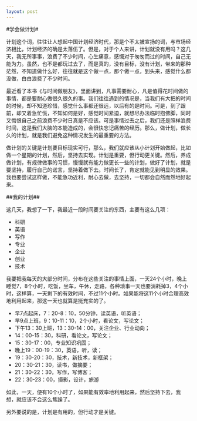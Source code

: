 ```yaml
---
layout: post
---
```

#学会做计划#

计划这个词，往往让人想起中国计划经济时代，那是个不太被宣扬的词，与市场经济相比，计划经济的确是太落伍了。但是，对于个人来讲，计划就没有用吗？这几天，我无所事事，浪费了不少时间，心生痛意，感慨对于匆匆而过的时间，自己无能为力。虽然，也不是都玩过去了，而是真的，没有目标，没有计划，带来的那种茫然，不知道做什么好，往往就是这个做一点，那个做一点，到头来，感觉什么都没做，白白浪费了不少时间。

最近看了本书《与时间做朋友》，里面讲到，凡事需要耐心，凡是值得花时间做的事情，都是要耐心做很久很久的事。我们往往遇到的情况是，当我们有大把的时间的时候，却不知道珍惜，感觉什么事都还很远，以后有的是时间。可是，到了跟前，却又着急忙慌，不知如何是好，感觉时间紧迫，就想尽办法临时抱佛脚，同时又悔恨自己之前浪费不少时日真是不应该。可是事情过去之后，我们还是照样浪费时间，这是我们大脑的本能造成的，会很快忘记痛苦的经历。那么，做计划，做长久的计划，就是我们避免这种情况发生的最重要的方法。

做计划的关键是计划要目标现实可行，那么，我们就应该从小计划开始做起，比如做一个星期的计划，然后，坚持去实现。计划是重要，但行动更关键。然后，养成做计划，有规律做事的习惯，慢慢就有能力做更长一些的计划，做好了计划，就是要坚持，履行自己的诺言，坚持着做下去。时间长了，肯定就能见到明显的效果。我也要尝试这样做，不能急功近利，耐心去做，去坚持，一切都会自然而然地好起来。

##我的计划##

这几天，我想了一下，我最近一段时间要关注的东西，主要有这么几项：

- 科研
- 英语
- 写作
- 专业
- 企业
- 创业
- 技术

我要把我每天的大部分时间，分布在这些关注的事情上面，一天24个小时，晚上睡觉7，8个小时，吃饭，坐车，午休，走路，各种琐事一天也要消耗掉3，4个小时，这样算，一天剩下的有效时间，不过11个小时。如果能将这11个小时合理高效地利用起来，那这一天也就算是挺充实的了。

- 早7点起床，7：20-8：10，50分钟，读英语，听英语；
- 早9点上班，9：10-11：10，2个小时，看论文，写论文；
- 下午13：30上班，13：30-14：00，关注企业、行业动向；
- 14：00-15：30，科研，看论文，写论文；
- 15：30-17：00，专业知识巩固；
- 晚上19：00-19：30，英语，听，读；
- 19：30-20：30，技术，新技术，新框架；
- 20：30-21：30，读书，做摘要；
- 21：30-22：30，写作，写博客；
- 22：30-23：00，摄影，设计，旅游

如此，一天，便有10个小时了，如果能有效率地利用起来，然后坚持下去，我想，就应该不会这么焦躁了。

另外要说的是，计划是有用的，但行动才是关键。